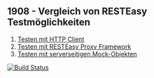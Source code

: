 ## 1908 - Vergleich von RESTEasy Testmöglichkeiten

1. [Testen mit HTTP Client](../master/src/test/java/de/johzie/resteasy/UserResourceTest.java#L41)
2. [Testen mit RESTEasy Proxy Framework](../master/src/test/java/de/johzie/resteasy/UserResourceTest.java#L62)
3. [Testen mit serverseitigen Mock-Objekten](../master/src/test/java/de/johzie/resteasy/UserResourceTest.java#L85)

[![Build Status](https://www.travis-ci.org/johzie/1908.svg?branch=master)](https://www.travis-ci.org/johzie/1908)